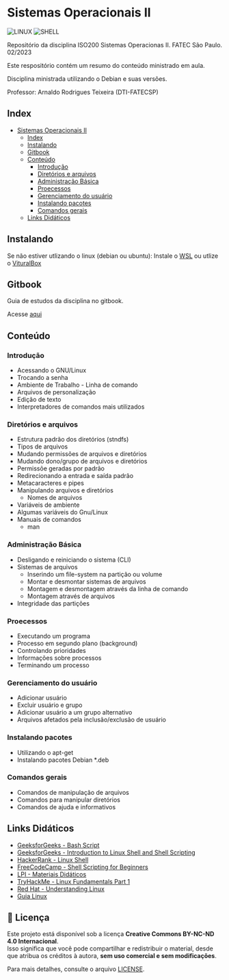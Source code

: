 # Sistemas Operacionais II

![LINUX](https://img.shields.io/badge/Linux-E34F26?style=for-the-badge&logo=linux&logoColor=black)
![SHELL](https://img.shields.io/badge/Shell_Script-121011?style=for-the-badge&logo=gnu-bash&logoColor=white)

Repositório da disciplina ISO200 Sistemas Operacionas II. FATEC São Paulo. 02/2023

Este respositório contém um resumo do conteúdo ministrado em aula.

Disciplina ministrada utilizando o Debian e suas versões.

Professor: Arnaldo Rodrigues Teixeira (DTI-FATECSP)

## Index

- [Sistemas Operacionais II](#sistemas-operacionais-ii)
  - [Index](#index)
  - [Instalando](#instalando)
  - [Gitbook](#gitbook)
  - [Conteúdo](#conteúdo)
    - [Introdução](#introdução)
    - [Diretórios e arquivos](#diretórios-e-arquivos)
    - [Administração Básica](#administração-básica)
    - [Proecessos](#proecessos)
    - [Gerenciamento do usuário](#gerenciamento-do-usuário)
    - [Instalando pacotes](#instalando-pacotes)
    - [Comandos gerais](#comandos-gerais)
  - [Links Didáticos](#links-didáticos)

## Instalando

Se não estiver utlizando o linux (debian ou ubuntu):
Instale o [WSL](https://learn.microsoft.com/pt-br/windows/wsl/install) ou utlize o [VituralBox](https://www.virtualbox.org/)

## Gitbook

Guia de estudos da disciplina no gitbook.

Acesse [aqui](https://lettymoon.gitbook.io/iso200-sistemas-operacionais-ii/)

## Conteúdo

### Introdução

- Acessando o GNU/Linux
- Trocando a senha
- Ambiente de Trabalho - Linha de comando
- Arquivos de personalização
- Edição de texto
- Interpretadores de comandos mais utilizados

### Diretórios e arquivos

- Estrutura padrão dos diretórios (stndfs)
- Tipos de arquivos
- Mudando permissões de arquivos e diretórios
- Mudando dono/grupo de arquivos e diretórios
- Permissõe geradas por padrão
- Redirecionando a entrada e saída padrão
- Metacaracteres e pipes
- Manipulando arquivos e diretórios
  - Nomes de arquivos
- Variáveis de ambiente
- Algumas variáveis do Gnu/Linux
- Manuais de comandos
  - man

### Administração Básica

- Desligando e reiniciando o sistema (CLI)
- Sistemas de arquivos
  - Inserindo um file-system na partição ou volume
  - Montar e desmontar sistemas de arquivos
  - Montagem e desmontagem através da linha de comando
  - Montagem através de arquivos
- Integridade das partições

### Proecessos

- Executando um programa
- Processo em segundo plano (background)
- Controlando prioridades
- Informações sobre processos
- Terminando um processo

### Gerenciamento do usuário

- Adicionar usuário
- Excluir usuário e grupo
- Adicionar usuário a um grupo alternativo
- Arquivos afetados pela inclusão/exclusão de usuário

### Instalando pacotes

- Utilizando o apt-get
- Instalando pacotes Debian *.deb

### Comandos gerais

- Comandos de manipulação de arquivos
- Comandos para manipular diretórios
- Comandos de ajuda e informativos

## Links Didáticos

- [GeeksforGeeks - Bash Script](https://www.geeksforgeeks.org/bash-script-command-substitution/?ref=ml_lbp)
- [GeeksforGeeks - Introduction to Linux Shell and Shell Scripting](https://www.geeksforgeeks.org/introduction-linux-shell-shell-scripting/?ref=shm)
- [HackerRank - Linux Shell](https://www.hackerrank.com/domains/shell?filters%5Bsubdomains%5D%5B%5D=bash)
- [FreeCodeCamp - Shell Scripting for Beginners](https://www.freecodecamp.org/news/shell-scripting-crash-course-how-to-write-bash-scripts-in-linux/)
- [LPI - Materiais Didáticos](https://learning.lpi.org/pt/learning-materials/learning-materials/)
- [TryHackMe - Linux Fundamentals Part 1](https://tryhackme.com/room/linuxfundamentalspart1)
- [Red Hat - Understanding Linux](https://www.redhat.com/en/topics/linux)
- [Guia Linux](https://guialinux.uniriotec.br/)

## 📜 Licença
Este projeto está disponível sob a licença **Creative Commons BY-NC-ND 4.0 Internacional**.  
Isso significa que você pode compartilhar e redistribuir o material, desde que atribua os créditos à autora, **sem uso comercial e sem modificações**.  

Para mais detalhes, consulte o arquivo [LICENSE](LICENSE).
